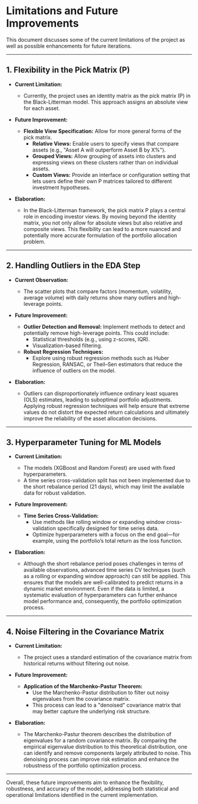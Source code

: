 # Limitations and Future Improvements

This document discusses some of the current limitations of the project as well as possible enhancements for future iterations.

---

## 1. Flexibility in the Pick Matrix (P)

- **Current Limitation:**  
  - Currently, the project uses an identity matrix as the pick matrix (P) in the Black-Litterman model. This approach assigns an absolute view for each asset.
  
- **Future Improvement:**  
  - **Flexible View Specification:** Allow for more general forms of the pick matrix.  
    - **Relative Views:** Enable users to specify views that compare assets (e.g., "Asset A will outperform Asset B by X%").
    - **Grouped Views:** Allow grouping of assets into clusters and expressing views on these clusters rather than on individual assets.
    - **Custom Views:** Provide an interface or configuration setting that lets users define their own P matrices tailored to different investment hypotheses.

- **Elaboration:**  
  - In the Black-Litterman framework, the pick matrix P plays a central role in encoding investor views. By moving beyond the identity matrix, you not only allow for absolute views but also relative and composite views. This flexibility can lead to a more nuanced and potentially more accurate formulation of the portfolio allocation problem.

---

## 2. Handling Outliers in the EDA Step

- **Current Observation:**  
  - The scatter plots that compare factors (momentum, volatility, average volume) with daily returns show many outliers and high-leverage points.
  
- **Future Improvement:**  
  - **Outlier Detection and Removal:** Implement methods to detect and potentially remove high-leverage points. This could include:
    - Statistical thresholds (e.g., using z-scores, IQR).
    - Visualization-based filtering.
  - **Robust Regression Techniques:**  
    - Explore using robust regression methods such as Huber Regression, RANSAC, or Theil–Sen estimators that reduce the influence of outliers on the model.
  
- **Elaboration:**  
  - Outliers can disproportionately influence ordinary least squares (OLS) estimates, leading to suboptimal portfolio adjustments. Applying robust regression techniques will help ensure that extreme values do not distort the expected return calculations and ultimately improve the reliability of the asset allocation decisions.

---

## 3. Hyperparameter Tuning for ML Models

- **Current Limitation:**  
  - The models (XGBoost and Random Forest) are used with fixed hyperparameters.  
  - A time series cross-validation split has not been implemented due to the short rebalance period (21 days), which may limit the available data for robust validation.

- **Future Improvement:**  
  - **Time Series Cross-Validation:**  
    - Use methods like rolling window or expanding window cross-validation specifically designed for time series data.  
    - Optimize hyperparameters with a focus on the end goal—for example, using the portfolio’s total return as the loss function.
  
- **Elaboration:**  
  - Although the short rebalance period poses challenges in terms of available observations, advanced time series CV techniques (such as a rolling or expanding window approach) can still be applied. This ensures that the models are well-calibrated to predict returns in a dynamic market environment. Even if the data is limited, a systematic evaluation of hyperparameters can further enhance model performance and, consequently, the portfolio optimization process.

---

## 4. Noise Filtering in the Covariance Matrix

- **Current Limitation:**  
  - The project uses a standard estimation of the covariance matrix from historical returns without filtering out noise.
  
- **Future Improvement:**  
  - **Application of the Marchenko-Pastur Theorem:**  
    - Use the Marchenko-Pastur distribution to filter out noisy eigenvalues from the covariance matrix.
    - This process can lead to a "denoised" covariance matrix that may better capture the underlying risk structure.
  
- **Elaboration:**  
  - The Marchenko-Pastur theorem describes the distribution of eigenvalues for a random covariance matrix. By comparing the empirical eigenvalue distribution to this theoretical distribution, one can identify and remove components largely attributed to noise. This denoising process can improve risk estimation and enhance the robustness of the portfolio optimization process.

---

Overall, these future improvements aim to enhance the flexibility, robustness, and accuracy of the model, addressing both statistical and operational limitations identified in the current implementation.

